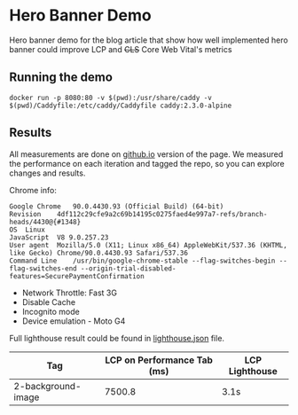 # Hero Banner Demo

Hero banner demo for the blog article that show how well implemented hero banner
could improve LCP and ~~CLS~~ Core Web Vital's metrics

## Running the demo

```shell
docker run -p 8080:80 -v $(pwd):/usr/share/caddy -v $(pwd)/Caddyfile:/etc/caddy/Caddyfile caddy:2.3.0-alpine
```

## Results

All measurements are done on [github.io](https://pixboost.github.io/hero-banner-demo/) version of the page. We measured the performance on
each iteration and tagged the repo, so you can explore changes and results.

Chrome info:

```
Google Chrome	90.0.4430.93 (Official Build) (64-bit)
Revision	4df112c29cfe9a2c69b14195c0275faed4e997a7-refs/branch-heads/4430@{#1348}
OS	Linux
JavaScript	V8 9.0.257.23
User agent	Mozilla/5.0 (X11; Linux x86_64) AppleWebKit/537.36 (KHTML, like Gecko) Chrome/90.0.4430.93 Safari/537.36
Command Line	/usr/bin/google-chrome-stable --flag-switches-begin --flag-switches-end --origin-trial-disabled-features=SecurePaymentConfirmation
```

* Network Throttle: Fast 3G
* Disable Cache
* Incognito mode
* Device emulation - Moto G4

Full lighthouse result could be found in [lighthouse.json](lighthouse.json) file.

| Tag                | LCP on Performance Tab (ms) | LCP Lighthouse |
| ------------------ | --------------------------- | -------------- |
| 2-background-image | 7500.8                      | 3.1s           |
